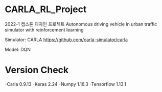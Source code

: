 # CARLA_RL_Project

2022-1 캡스톤 디자인 프로젝트
Autonomous driving vehicle in urban traffic simulator with reinforcement learning

Simulator: CARLA
https://github.com/carla-simulator/carla

Model: DQN

# Version Check
-Carla 0.9.13
-Keras 2.24
-Numpy 1.16.3
-Tensorflow 1.13.1
